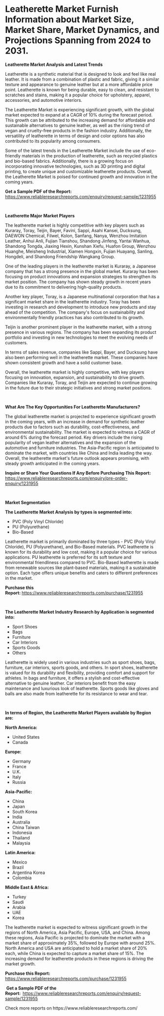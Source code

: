 <p><h1>Leatherette Market Furnish Information about Market Size, Market Share, Market Dynamics, and Projections Spanning from 2024 to 2031.</h1></p><p><strong>Leatherette Market Analysis and Latest Trends</strong></p>
<p><p>Leatherette is a synthetic material that is designed to look and feel like real leather. It is made from a combination of plastic and fabric, giving it a similar texture and appearance to genuine leather but at a more affordable price point. Leatherette is known for being durable, easy to clean, and resistant to scratches and stains, making it a popular choice for upholstery, apparel, accessories, and automotive interiors.</p><p>The Leatherette Market is experiencing significant growth, with the global market expected to expand at a CAGR of 10% during the forecast period. This growth can be attributed to the increasing demand for affordable and sustainable alternatives to genuine leather, as well as the rising trend of vegan and cruelty-free products in the fashion industry. Additionally, the versatility of leatherette in terms of design and color options has also contributed to its popularity among consumers.</p><p>Some of the latest trends in the Leatherette Market include the use of eco-friendly materials in the production of leatherette, such as recycled plastics and bio-based fabrics. Additionally, there is a growing focus on incorporating innovative technologies, such as 3D printing and digital printing, to create unique and customizable leatherette products. Overall, the Leatherette Market is poised for continued growth and innovation in the coming years.</p></p>
<p><strong>Get a Sample PDF of the Report:&nbsp;</strong> <a href="https://www.reliableresearchreports.com/enquiry/request-sample/1231955">https://www.reliableresearchreports.com/enquiry/request-sample/1231955</a></p>
<p>&nbsp;</p>
<p><strong>Leatherette Major Market Players</strong></p>
<p><p>The leatherette market is highly competitive with key players such as Kuraray, Toray, Teijin, Bayer, Favini, Sappi, Asahi Kansei, Ducksung, DAEWON Chemical, Filwel, Kolon, Sanfang, Nanya, Wenzhou Imitation Leather, Anhui Anli, Fujian Tianshou, Shandong Jinfeng, Yantai Wanhua, Shandong Tongda, Jiaxing Hexin, Kunshan Xiefu, Huafon Group, Wenzhou Huanghe, Meisheng Industrial, Xiamen Hongxin, Fujian Huayang, Sanling, Hongdeli, and Shandong Friendship Wangkang Group.</p><p>One of the leading players in the leatherette market is Kuraray, a Japanese company that has a strong presence in the global market. Kuraray has been focusing on product innovations and expansion strategies to strengthen its market position. The company has shown steady growth in recent years due to its commitment to delivering high-quality products.</p><p>Another key player, Toray, is a Japanese multinational corporation that has a significant market share in the leatherette industry. Toray has been investing in research and development to introduce new products and stay ahead of the competition. The company's focus on sustainability and environmentally friendly practices has also contributed to its growth.</p><p>Teijin is another prominent player in the leatherette market, with a strong presence in various regions. The company has been expanding its product portfolio and investing in new technologies to meet the evolving needs of customers.</p><p>In terms of sales revenue, companies like Sappi, Bayer, and Ducksung have also been performing well in the leatherette market. These companies have shown consistent growth and have a solid customer base.</p><p>Overall, the leatherette market is highly competitive, with key players focusing on innovation, expansion, and sustainability to drive growth. Companies like Kuraray, Toray, and Teijin are expected to continue growing in the future due to their strategic initiatives and strong market positions.</p></p>
<p>&nbsp;</p>
<p><strong>What Are The Key Opportunities For Leatherette Manufacturers?</strong></p>
<p><p>The global leatherette market is projected to experience significant growth in the coming years, with an increase in demand for synthetic leather products due to factors such as durability, cost-effectiveness, and environmental sustainability. The market is expected to witness a CAGR of around 6% during the forecast period. Key drivers include the rising popularity of vegan leather alternatives and the expansion of the automotive and furniture industries. The Asia-Pacific region is anticipated to dominate the market, with countries like China and India leading the way. Overall, the leatherette market's future outlook appears promising, with steady growth anticipated in the coming years.</p></p>
<p><strong>Inquire or Share Your Questions If Any Before Purchasing This Report:</strong> <a href="https://www.reliableresearchreports.com/enquiry/pre-order-enquiry/1231955">https://www.reliableresearchreports.com/enquiry/pre-order-enquiry/1231955</a></p>
<p>&nbsp;</p>
<p><strong>Market Segmentation</strong></p>
<p><strong>The Leatherette Market Analysis by types is segmented into:</strong></p>
<p><ul><li>PVC (Poly Vinyl Chloride)</li><li>PU (Polyurethane)</li><li>Bio-Based</li></ul></p>
<p><p>Leatherette market is primarily dominated by three types - PVC (Poly Vinyl Chloride), PU (Polyurethane), and Bio-Based materials. PVC leatherette is known for its durability and low cost, making it a popular choice for various applications. PU leatherette is preferred for its soft texture and environmental friendliness compared to PVC. Bio-Based leatherette is made from renewable sources like plant-based materials, making it a sustainable option. Each type offers unique benefits and caters to different preferences in the market.</p></p>
<p><strong>Purchase this Report:&nbsp;</strong><a href="https://www.reliableresearchreports.com/purchase/1231955">https://www.reliableresearchreports.com/purchase/1231955</a></p>
<p>&nbsp;</p>
<p><strong>The Leatherette Market Industry Research by Application is segmented into:</strong></p>
<p><ul><li>Sport Shoes</li><li>Bags</li><li>Furniture</li><li>Car Interiors</li><li>Sports Goods</li><li>Others</li></ul></p>
<p><p>Leatherette is widely used in various industries such as sport shoes, bags, furniture, car interiors, sports goods, and others. In sport shoes, leatherette is valued for its durability and flexibility, providing comfort and support for athletes. In bags and furniture, it offers a stylish and cost-effective alternative to genuine leather. Car interiors benefit from the easy maintenance and luxurious look of leatherette. Sports goods like gloves and balls are also made from leatherette for its resistance to wear and tear.</p></p>
<p>&nbsp;</p>
<p><strong>In terms of Region, the Leatherette Market Players available by Region are:</strong></p>
<p>
    <p> <strong> North America: </strong>
        <ul>
            <li>United States</li>
            <li>Canada</li>
        </ul>
        </p> 
    <p> <strong> Europe: </strong>
        <ul>
            <li>Germany</li>
            <li>France</li>
            <li>U.K.</li>
            <li>Italy</li>
            <li>Russia</li>
        </ul>
        </p> 
    <p> <strong> Asia-Pacific: </strong>
        <ul>
            <li>China</li>
            <li>Japan</li>
            <li>South Korea</li>
            <li>India</li>
            <li>Australia</li>
            <li>China Taiwan</li>
            <li>Indonesia</li>
            <li>Thailand</li>
            <li>Malaysia</li>
        </ul>
        </p> 
    <p> <strong> Latin America: </strong>
        <ul>
            <li>Mexico</li>
            <li>Brazil</li>
            <li>Argentina Korea</li>
            <li>Colombia</li>
        </ul>
        </p> 
    <p> <strong> Middle East & Africa: </strong>
        <ul>
            <li>Turkey</li>
            <li>Saudi</li>
            <li>Arabia</li>
            <li>UAE</li>
            <li>Korea</li>
        </ul>
    </p>
    </p>
<p><p>The leatherette market is expected to witness significant growth in the regions of North America, Asia Pacific, Europe, USA, and China. Among these regions, Asia Pacific is projected to dominate the market with a market share of approximately 35%, followed by Europe with around 25%. North America and USA are anticipated to hold a market share of 20% each, while China is expected to capture a market share of 15%. The increasing demand for leatherette products in these regions is driving the market growth.</p></p>
<p><strong>Purchase this Report: </strong><a href="https://www.reliableresearchreports.com/purchase/1231955">https://www.reliableresearchreports.com/purchase/1231955</a></p>
<p>&nbsp;<strong>Get a Sample PDF of the Report:&nbsp;&nbsp;</strong><a href="https://www.reliableresearchreports.com/enquiry/request-sample/1231955">https://www.reliableresearchreports.com/enquiry/request-sample/1231955</a></p>
<p><strong></strong></p>
<p>Check more reports on https://www.reliableresearchreports.com/</p>